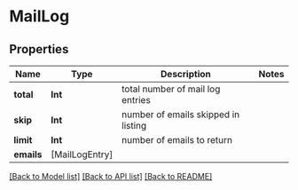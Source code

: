 # MailLog

## Properties
Name | Type | Description | Notes
------------ | ------------- | ------------- | -------------
**total** | **Int** | total number of mail log entries | 
**skip** | **Int** | number of emails skipped in listing | 
**limit** | **Int** | number of emails to return | 
**emails** | [MailLogEntry] |  | 

[[Back to Model list]](../README.md#documentation-for-models) [[Back to API list]](../README.md#documentation-for-api-endpoints) [[Back to README]](../README.md)


